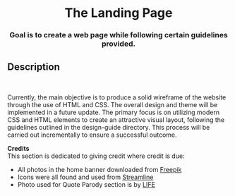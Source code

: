 <h1 align="center">The Landing Page</h1>
<h3 align="center">Goal is to create a web page while following certain guidelines provided.</h3>

<h2 align="left">Description</h2> <br>
<p align="left">Currently, the main objective is to produce a solid wireframe of the website through the use of HTML and CSS. The overall design and theme will be implemented in a future update. The primary focus is on utilizing modern CSS and HTML elements to create an attractive visual layout, following the guidelines outlined in the design-guide directory. This process will be carried out incrementally to ensure a successful outcome.</p>

**Credits** <br>
This section is dedicated to giving credit where credit is due:
- All photos in the home banner downloaded from <a href="http://www.freepik.com/">Freepik</a>
- Icons were all found and used from <a href="www.streamlinehq.com">Streamline</a>
- Photo used for Quote Parody section is by <a href="https://www.life.com/history/jfk-classic-photos-of-an-american-political-icon-1947-1963/">LIFE</a>